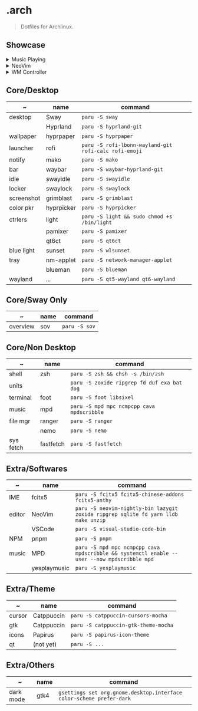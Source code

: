 # .arch

> Dotfiles for Archlinux.

## Showcase

<details>
<summary>Music Playing</summary>

![music](https://github.com/huge-pancake/.arch/assets/73375859/b1a6301a-8695-488d-828b-3af68acb5005)

</details>

<details>
<summary>NeoVim</summary>

![neovim-startup-screen](https://github.com/huge-pancake/.arch/assets/73375859/05f999e1-c91a-4c5c-9563-cc9e2fa0c77b)
![neovim-package-manager](https://github.com/huge-pancake/.arch/assets/73375859/983e73b5-ca65-4b3b-96e4-956da21adc2b)
![neovim-editing](https://github.com/huge-pancake/.arch/assets/73375859/b9f470bf-07ba-43d9-b522-81b22bcfab68)

</details>

<details>
<summary>WM Controller</summary>

![windows-manager-controller](https://github.com/huge-pancake/.arch/assets/73375859/04822d4d-1862-478c-b8b6-c6f546e8387c)

</details>

## Core/Desktop

| ~          | name       | command                                               |
| ---------- | ---------- | ----------------------------------------------------- |
| desktop    | Sway       | `paru -S sway`                                        |
|            | Hyprland   | `paru -S hyprland-git`                                |
| wallpaper  | hyprpaper  | `paru -S hyprpaper`                                   |
| launcher   | rofi       | `paru -S rofi-lbonn-wayland-git rofi-calc rofi-emoji` |
| notify     | mako       | `paru -S mako`                                        |
| bar        | waybar     | `paru -S waybar-hyprland-git`                         |
| idle       | swayidle   | `paru -S swayidle`                                    |
| locker     | swaylock   | `paru -S swaylock`                                    |
| screenshot | grimblast  | `paru -S grimblast`                                   |
| color pkr  | hyprpicker | `paru -S hyprpicker`                                  |
| ctrlers    | light      | `paru -S light && sudo chmod +s /bin/light`           |
|            | pamixer    | `paru -S pamixer`                                     |
|            | qt6ct      | `paru -S qt6ct`                                       |
| blue light | sunset     | `paru -S wlsunset`                                    |
| tray       | nm-applet  | `paru -S network-manager-applet`                      |
|            | blueman    | `paru -S blueman`                                     |
| wayland    | ...        | `paru -S qt5-wayland qt6-wayland`                     |

## Core/Sway Only

| ~        | name | command       |
| -------- | ---- | ------------- |
| overview | sov  | `paru -S sov` |

## Core/Non Desktop

| ~         | name      | command                                     |
| --------- | --------- | ------------------------------------------- |
| shell     | zsh       | `paru -S zsh && chsh -s /bin/zsh`           |
| units     |           | `paru -S zoxide ripgrep fd duf exa bat dog` |
| terminal  | foot      | `paru -S foot libsixel`                     |
| music     | mpd       | `paru -S mpd mpc ncmpcpp cava mpdscribble`  |
| file mgr  | ranger    | `paru -S ranger`                            |
|           | nemo      | `paru -S nemo`                              |
| sys fetch | fastfetch | `paru -S fastfetch`                         |

## Extra/Softwares

| ~      | name         | command                                                                                     |
| ------ | ------------ | ------------------------------------------------------------------------------------------- |
| IME    | fcitx5       | `paru -S fcitx5 fcitx5-chinese-addons fcitx5-anthy`                                         |
| editor | NeoVim       | `paru -S neovim-nightly-bin lazygit zoxide ripgrep sqlite fd yarn lldb make unzip`          |
|        | VSCode       | `paru -S visual-studio-code-bin`                                                            |
| NPM    | pnpm         | `paru -S pnpm`                                                                              |
| music  | MPD          | `paru -S mpd mpc ncmpcpp cava mpdscribble && systemctl enable --user --now mpdscribble mpd` |
|        | yesplaymusic | `paru -S yesplaymusic`                                                                      |

## Extra/Theme

| ~      | name       | command                              |
| ------ | ---------- | ------------------------------------ |
| cursor | Catppuccin | `paru -S catppuccin-cursors-mocha`   |
| gtk    | Catppuccin | `paru -S catppuccin-gtk-theme-mocha` |
| icons  | Papirus    | `paru -S papirus-icon-theme`         |
| qt     | (not yet)  | `paru -S ...`                        |

## Extra/Others

| ~         | name | command                                                              |
| --------- | ---- | -------------------------------------------------------------------- |
| dark mode | gtk4 | `gsettings set org.gnome.desktop.interface color-scheme prefer-dark` |
